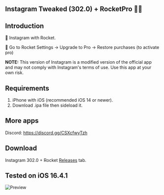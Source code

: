 ## Instagram Tweaked (302.0) + RocketPro 📸🚀

## Introduction

👋 Instagram with Rocket.

👋 Go to Rocket Settings -> Upgrade to Pro -> Restore purchases (to activate pro)

**NOTE:** This version of Instagram is a modified version of the official app and may not comply with Instagram's terms of use. Use this app at your own risk.

## Requirements

1. iPhone with iOS (recommended iOS 14 or newer).
2. Download .ipa file then sideload it.

## More apps

Discord: https://discord.gg/CSXcfwyTzh

## Download

Instagram 302.0 + Rocket [Releases](https://github.com/Qu4ntume/Instagram-302.0-rocket/releases/tag/IPA) tab.

## Tested on iOS 16.4.1

![Preview](https://i.imgur.com/tHQipFJ.png)
